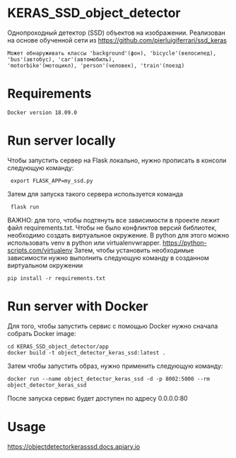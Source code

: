 # KERAS_SSD_object_detector
Однопроходный детектор (SSD) объектов на изображении. Реализован на основе обученной сети из https://github.com/pierluigiferrari/ssd_keras
```
Может обнаруживать классы 'background'(фон), 'bicycle'(велосипед), 'bus'(автобус), 'car'(автомобиль), 
'motorbike'(мотоцикл), 'person'(человек), 'train'(поезд)
```
# Requirements
```
Docker version 18.09.0
```
# Run server locally
Чтобы запустить сервер на Flask локально, нужно прописать в консоли следующую команду:
```
 export FLASK_APP=my_ssd.py
```
Затем для запуска такого сервера используется команда
```
 flask run
```
ВАЖНО: для того, чтобы подтянуть все зависимости в проекте лежит файл requirements.txt. Чтобы не было конфликтов версий библиотек, необходимо создать виртуальное окружение. В python для этого можно использовать venv в python или virtualenvwrapper. https://python-scripts.com/virtualenv Затем, чтобы установить необходимые зависимости нужно выполнить следующую команду в созданном виртуальном окружении
```
pip install -r requirements.txt
```
# Run server with Docker
Для того, чтобы запустить сервис с помощью Docker нужно сначала собрать Docker image:
```
cd KERAS_SSD_object_detector/app
docker build -t object_detector_keras_ssd:latest .
```
Затем чтобы запустить образ, нужно применить следующую команду:
```
docker run --name object_detector_keras_ssd -d -p 8002:5000 --rm object_detector_keras_ssd
```
После запуска сервис будет доступен по адресу 0.0.0.0:80

# Usage
https://objectdetectorkerasssd.docs.apiary.io
